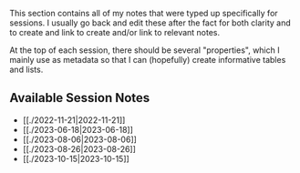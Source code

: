 This section contains all of my notes that were typed up specifically for sessions. I usually go back and edit these after the fact for both clarity and to create and link to create and/or link to relevant notes.

At the top of each session, there should be several "properties", which I mainly use as metadata so that I can (hopefully) create informative tables and lists.
## Available Session Notes
- [[./2022-11-21|2022-11-21]]
- [[./2023-06-18|2023-06-18]]
- [[./2023-08-06|2023-08-06]]
- [[./2023-08-26|2023-08-26]]
- [[./2023-10-15|2023-10-15]]

